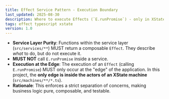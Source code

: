 ```yaml
---
title: Effect Service Pattern - Execution Boundary
last_updated: 2025-08-30
description: Where to execute Effects (`E.runPromise`) - only in XState machine actors.
tags: effect typescript xstate
version: 1.0
---
```


- **Service Layer Purity**: Functions within the service layer (`src/services/**`) MUST return a composable `Effect`. They describe _what_ to do, but do not execute it.
- **MUST NOT** call `E.runPromise` inside a service.
- **Execution at the Edge**: The execution of an `Effect` (calling `E.runPromise`) MUST only occur at the "edge" of the application. In this project, the **only edge is inside the actors of an XState machine** (`src/machines/**/*.ts`).
- **Rationale**: This enforces a strict separation of concerns, making business logic pure, composable, and testable.
